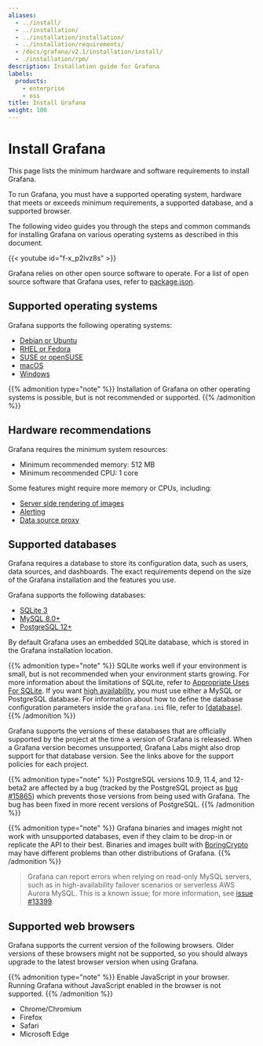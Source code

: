```yaml
---
aliases:
  - ../install/
  - ../installation/
  - ../installation/installation/
  - ../installation/requirements/
  - /docs/grafana/v2.1/installation/install/
  - ./installation/rpm/
description: Installation guide for Grafana
labels:
  products:
    - enterprise
    - oss
title: Install Grafana
weight: 100
---
```


# Install Grafana

This page lists the minimum hardware and software requirements to install Grafana.

To run Grafana, you must have a supported operating system, hardware that meets or exceeds minimum requirements, a supported database, and a supported browser.

The following video guides you through the steps and common commands for installing Grafana on various operating systems as described in this document.

{{< youtube id="f-x_p2lvz8s" >}}

Grafana relies on other open source software to operate. For a list of open source software that Grafana uses, refer to [package.json](https://github.com/grafana/grafana/blob/main/package.json).

## Supported operating systems

Grafana supports the following operating systems:

- [Debian or Ubuntu](debian/)
- [RHEL or Fedora](redhat-rhel-fedora/)
- [SUSE or openSUSE](suse-opensuse/)
- [macOS](mac/)
- [Windows](windows/)

{{% admonition type="note" %}}
Installation of Grafana on other operating systems is possible, but is not recommended or supported.
{{% /admonition %}}

## Hardware recommendations

Grafana requires the minimum system resources:

- Minimum recommended memory: 512 MB
- Minimum recommended CPU: 1 core

Some features might require more memory or CPUs, including:

- [Server side rendering of images](/grafana/plugins/grafana-image-renderer#requirements)
- [Alerting](../../alerting/)
- [Data source proxy](../../developers/http_api/data_source/)

## Supported databases

Grafana requires a database to store its configuration data, such as users, data sources, and dashboards. The exact requirements depend on the size of the Grafana installation and the features you use.

Grafana supports the following databases:

- [SQLite 3](https://www.sqlite.org/index.html)
- [MySQL 8.0+](https://www.mysql.com/support/supportedplatforms/database.html)
- [PostgreSQL 12+](https://www.postgresql.org/support/versioning/)

By default Grafana uses an embedded SQLite database, which is stored in the Grafana installation location.

{{% admonition type="note" %}}
SQLite works well if your environment is small, but is not recommended when your environment starts growing. For more information about the limitations of SQLite, refer to [Appropriate Uses For SQLite](https://www.sqlite.org/whentouse.html). If you want [high availability](/docs/grafana/latest/setup-grafana/set-up-for-high-availability), you must use either a MySQL or PostgreSQL database. For information about how to define the database configuration parameters inside the `grafana.ini` file, refer to [[database]](/docs/grafana/latest/setup-grafana/configure-grafana/#database).
{{% /admonition %}}

Grafana supports the versions of these databases that are officially supported by the project at the time a version of Grafana is released. When a Grafana version becomes unsupported, Grafana Labs might also drop support for that database version. See the links above for the support policies for each project.

{{% admonition type="note" %}}
PostgreSQL versions 10.9, 11.4, and 12-beta2 are affected by a bug (tracked by the PostgreSQL project as [bug #15865](https://www.postgresql.org/message-id/flat/15865-17940eacc8f8b081%40postgresql.org)) which prevents those versions from being used with Grafana. The bug has been fixed in more recent versions of PostgreSQL.
{{% /admonition %}}

{{% admonition type="note" %}}
Grafana binaries and images might not work with unsupported databases, even if they claim to be drop-in or replicate the API to their best.
Binaries and images built with [BoringCrypto](https://pkg.go.dev/crypto/internal/boring) may have different problems than other distributions of Grafana.
{{% /admonition %}}

> Grafana can report errors when relying on read-only MySQL servers, such as in high-availability failover scenarios or serverless AWS Aurora MySQL. This is a known issue; for more information, see [issue #13399](https://github.com/grafana/grafana/issues/13399).

## Supported web browsers

Grafana supports the current version of the following browsers. Older versions of these browsers might not be supported, so you should always upgrade to the latest browser version when using Grafana.

{{% admonition type="note" %}}
Enable JavaScript in your browser. Running Grafana without JavaScript enabled in the browser is not supported.
{{% /admonition %}}

- Chrome/Chromium
- Firefox
- Safari
- Microsoft Edge
